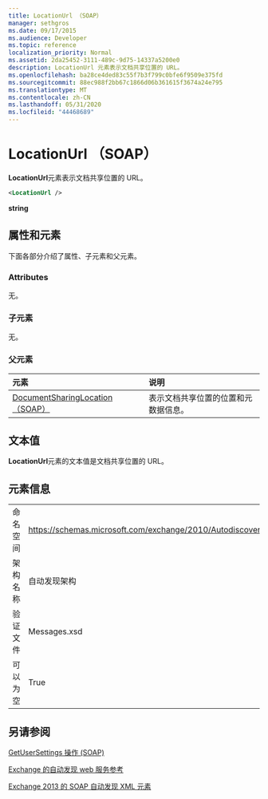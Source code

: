 ```yaml
---
title: LocationUrl （SOAP）
manager: sethgros
ms.date: 09/17/2015
ms.audience: Developer
ms.topic: reference
localization_priority: Normal
ms.assetid: 2da25452-3111-489c-9d75-14337a5200e0
description: LocationUrl 元素表示文档共享位置的 URL。
ms.openlocfilehash: ba28ce4ded83c55f7b3f799c0bfe6f9509e375fd
ms.sourcegitcommit: 88ec988f2bb67c1866d06b361615f3674a24e795
ms.translationtype: MT
ms.contentlocale: zh-CN
ms.lasthandoff: 05/31/2020
ms.locfileid: "44468689"
---
```

# <a name="locationurl-soap"></a>LocationUrl （SOAP）

**LocationUrl**元素表示文档共享位置的 URL。 
  
```XML
<LocationUrl />
```

 **string**
## <a name="attributes-and-elements"></a>属性和元素

下面各部分介绍了属性、子元素和父元素。
  
### <a name="attributes"></a>Attributes

无。
  
### <a name="child-elements"></a>子元素

无。
  
### <a name="parent-elements"></a>父元素

|**元素**|**说明**|
|:-----|:-----|
|[DocumentSharingLocation （SOAP）](documentsharinglocation-soap.md) <br/> |表示文档共享位置的位置和元数据信息。  <br/> |
   
## <a name="text-value"></a>文本值

**LocationUrl**元素的文本值是文档共享位置的 URL。 
  
## <a name="element-information"></a>元素信息

|||
|:-----|:-----|
|命名空间  <br/> |https://schemas.microsoft.com/exchange/2010/Autodiscover  <br/> |
|架构名称  <br/> |自动发现架构  <br/> |
|验证文件  <br/> |Messages.xsd  <br/> |
|可以为空  <br/> |True  <br/> |
   
## <a name="see-also"></a>另请参阅



[GetUserSettings 操作 (SOAP)](getusersettings-operation-soap.md)


[Exchange 的自动发现 web 服务参考](autodiscover-web-service-reference-for-exchange.md)
  
[Exchange 2013 的 SOAP 自动发现 XML 元素](soap-autodiscover-xml-elements-for-exchange-2013.md)

